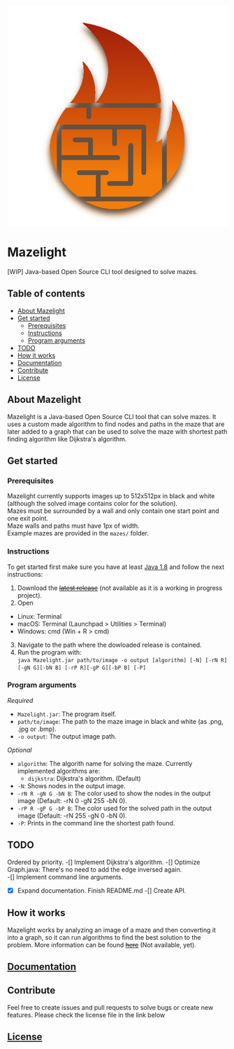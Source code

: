 ![Mazelight logo](https://github.com/SrGMC/mazelight/raw/master/logo.png)
# Mazelight
[WIP] Java-based Open Source CLI tool designed to solve mazes.

## Table of contents
- [About Mazelight](#about)
- [Get started](#getstarted)
  - [Prerequisites](#prerequisites)
  - [Instructions](#instructions)
  - [Program arguments](#programarguments) 
- [TODO](#todo)
- [How it works](#howitworks)
- [Documentation](https://github.com/SrGMC/mazelight/blob/master/DOCUMENTATION.md)
- [Contribute](#contribute)
- [License](https://github.com/SrGMC/mazelight/blob/master/LICENSE)

<a name="about"></a>
## About Mazelight
Mazelight is a Java-based Open Source CLI tool that can solve mazes. It uses a custom made algorithm to find nodes and paths in the maze that are later added to a graph that can be used to solve the maze with shortest path finding algorithm like Dijkstra's algorithm.

<a name="getstarted"></a>
## Get started
<a name="prerequisites"></a>
### Prerequisites
Mazelight currently supports images up to 512x512px in black and white (although the solved image contains color for the solution).  
Mazes must be surrounded by a wall and only contain one start point and one exit point.  
Maze walls and paths must have 1px of width.  
Example mazes are provided in the `mazes/` folder.

<a name="instructions"></a>
### Instructions
To get started first make sure you have at least [Java 1.8](https://java.com/download) and follow the next instructions:
1. Download the ~~[latest release](https://github.com/SrGMC/mazelight/releases)~~ (not available as it is a working in progress project).
2. Open
  - Linux: Terminal
  - macOS: Terminal (Launchpad > Utilities > Terminal)
  - Windows: cmd (Win + R > cmd)
3. Navigate to the path where the dowloaded release is contained.
4. Run the program with:  
   `java Mazelight.jar path/to/image -o output [algorithm] [-N] [-rN R][-gN G][-bN B] [-rP R][-gP G][-bP B] [-P]`

<a name="programarguments"></a>
### Program arguments
*Required*
- `Mazelight.jar`: The program itself.
- `path/to/image`: The path to the maze image in black and white (as .png, .jpg or .bmp).
- `-o output`: The output image path.

*Optional*
- `algorithm`: The algorith name for solving the maze. Currently implemented algorithms are:
  - `dijkstra`: Dijkstra's algorithm. (Default)
- `-N`: Shows nodes in the output image.
- `-rN R -gN G -bN B`: The color used to show the nodes in the output image (Default: -rN 0 -gN 255 -bN 0).
- `-rP R -gP G -bP B`: The color used for the solved path in the output image (Default: -rN 255 -gN 0 -bN 0).
- `-P`: Prints in the command line the shortest path found.

<a name="todo"></a>
## TODO
Ordered by priority.
-[] Implement Dijkstra's algorithm.
-[] Optimize Graph.java:
   There's no need to add the edge inversed again.  
-[] Implement command line arguments.
-[x] Expand documentation. Finish README.md
-[] Create API.

<a name="howitworks"></a>
## How it works
Mazelight works by analyzing an image of a maze and then converting it into a graph, so it can run algorithms to find the best solution to the problem.
More information can be found ~~[here](https://github.com/SrGMC/mazelight/blob/master/HOWITWORKS.md)~~ (Not available, yet).

## [Documentation](https://github.com/SrGMC/mazelight/blob/master/DOCUMENTATION.md)

<a name="contribute"></a>
## Contribute
Feel free to create issues and pull requests to solve bugs or create new features. Please check the license file in the link below  

## [License](https://github.com/SrGMC/mazelight/blob/master/LICENSE)

